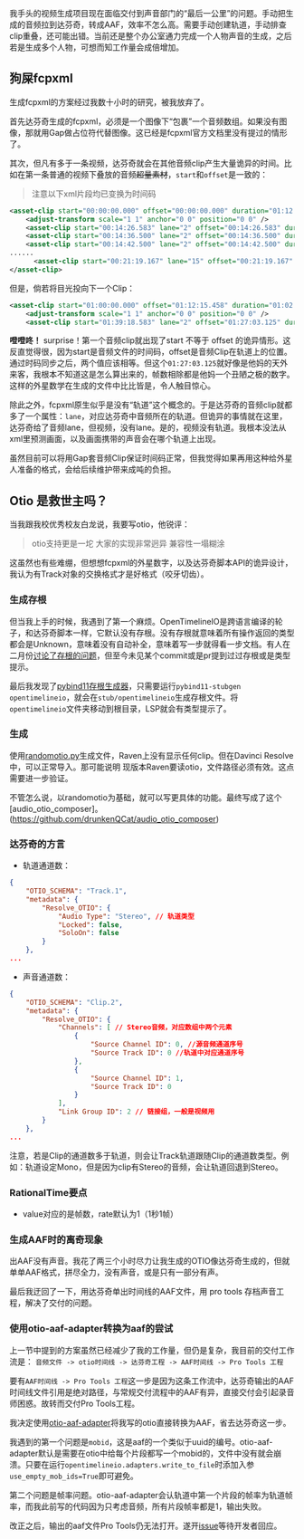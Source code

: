 我手头的视频生成项目现在面临交付到声音部门的“最后一公里”的问题。手动把生成的音频拉到达芬奇，转成AAF，效率不怎么高。需要手动创建轨道，手动排查clip重叠，还可能出错。当前还是整个办公室通力完成一个人物声音的生成，之后若是生成多个人物，可想而知工作量会成倍增加。

## 狗屎fcpxml
生成fcpxml的方案经过我数十小时的研究，被我放弃了。

首先达芬奇生成的fcpxml，必须是一个图像下“包裹”一个音频数组。如果没有图像，那就用Gap做占位符代替图像。这已经是fcpxml官方文档里没有提过的情形了。

其次，但凡有多于一条视频，达芬奇就会在其他音频clip产生大量诡异的时间。比如在第一条普通的视频下叠放的音频~~超量素材~~，`start`和`offset`是一致的：
> 注意以下xml片段均已变换为时间码
```xml
<asset-clip start="00:00:00.000" offset="00:00:00.000" duration="01:12:15.458" format="r1" ref="r2" enabled="1" tcFormat="NDF" name="马东锡 坏家伙.mp4">
    <adjust-transform scale="1 1" anchor="0 0" position="0 0" />
    <asset-clip start="00:14:26.583" lane="2" offset="00:14:26.583" duration="00:00:01.458" ref="r6" enabled="1" name="187_Young Libai_241221_02_4a8d_ZhangJian.wav" />
    <asset-clip start="00:14:36.500" lane="2" offset="00:14:36.500" duration="00:00:04.625" ref="r7" enabled="1" name="189_Young Libai_241220_17_847e_ZhangJian.wav" />
    <asset-clip start="00:14:42.500" lane="2" offset="00:14:42.500" duration="00:00:02.583" ref="r8" enabled="1" name="191_Young Libai_241220_21_ca86_ZhangJian.wav" />
......
	  <asset-clip start="00:21:19.167" lane="15" offset="00:21:19.167" duration="00:00:03.167" ref="r612" enabled="1" name="287_Young Libai_241223_16_e553_ZhangJian.wav" />
</asset-clip>
```
但是，倘若将目光投向下一个Clip：
```xml
<asset-clip start="01:00:00.000" offset="01:12:15.458" duration="01:02:42.792" format="r0" ref="r3" enabled="1" tcFormat="NDF" name="ChangAn_LowRes.mp4">
    <adjust-transform scale="1 1" anchor="0 0" position="0 0" />
    <asset-clip start="01:39:18.583" lane="2" offset="01:27:03.125" duration="00:00:05.375" ref="r60" enabled="1" name="1744_Mid-age Libai_241224_14_9860_ZhangJian.wav" />
```
**噔噔咚！** surprise！第一个音频clip就出现了start 不等于 offset 的诡异情形。这反直觉得很，因为start是音频文件的时间码，offset是音频Clip在轨道上的位置。通过时码同步之后，两个值应该相等。但这个`01:27:03.125`就好像是他妈的天外来客，我根本不知道这是怎么算出来的，帧数相除都是他妈一个丑陋之极的数字。这样的外星数学在生成的文件中比比皆是，令人触目惊心。

除此之外，fcpxml原生似乎是没有“轨道”这个概念的。于是达芬奇的音频clip就都多了一个属性：`lane`，对应达芬奇中音频所在的轨道。但诡异的事情就在这里，达芬奇给了音频lane，但视频，没有lane。是的，视频没有轨道。我根本没法从xml里预测画面，以及画面携带的声音会在哪个轨道上出现。

虽然目前可以将用Gap套音频Clip保证时间码正常，但我觉得如果再用这种给外星人准备的格式，会给后续维护带来成吨的负担。

## Otio 是救世主吗？

当我跟我校优秀校友白龙说，我要写otio，他锐评：
> otio支持更是一坨
> 大家的实现非常迥异
> 兼容性一塌糊涂

这虽然也有些难绷，但想想fcpxml的外星数字，以及达芬奇脚本API的诡异设计，我认为有Track对象的交换格式才是好格式（咬牙切齿）。

### 生成存根

但当我上手的时候，我遇到了第一个麻烦。OpenTimelineIO是跨语言编译的轮子，和达芬奇脚本一样，它默认没有存根。没有存根就意味着所有操作返回的类型都会是Unknown，意味着没有自动补全，意味着写一步就得看一步文档。有人在二月份[讨论了存根的问题](https://github.com/AcademySoftwareFoundation/OpenTimelineIO/issues/1702)，但至今未见某个commit或是pr提到过过存根或是类型提示。

最后我发现了[pybind11存根生成器](https://github.com/sizmailov/pybind11-stubgen)，只需要运行`pybind11-stubgen opentimelineio`，就会在`stub/opentimelineio`生成存根文件。将`opentimelineio`文件夹移动到根目录，LSP就会有类型提示了。

### 生成

使用[randomotio.py](https://github.com/IgorRidanovic/randomOTIO)生成文件，Raven上没有显示任何clip。但在Davinci Resolve中，可以正常导入。那可能说明
现版本Raven要读otio，文件路径必须有效。这点需要进一步验证。

不管怎么说，以randomotio为基础，就可以写更具体的功能。最终写成了这个[audio_otio_composer]。(https://github.com/drunkenQCat/audio_otio_composer)

### 达芬奇的方言

* 轨道通道数：
```json
{
    "OTIO_SCHEMA": "Track.1",
    "metadata": {
        "Resolve_OTIO": {
            "Audio Type": "Stereo", // 轨道类型
            "Locked": false,
            "SoloOn": false
        }
    },
...
```
* 声音通道数：
```json
{
    "OTIO_SCHEMA": "Clip.2",
    "metadata": {
        "Resolve_OTIO": {
            "Channels": [ // Stereo音频，对应数组中两个元素
                {
                    "Source Channel ID": 0, //源音频通道序号
                    "Source Track ID": 0 //轨道中对应通道序号
                },
                {
                    "Source Channel ID": 1,
                    "Source Track ID": 0
                }
            ],
            "Link Group ID": 2 // 链接组，一般是视频用
        }
    },
...
```
注意，若是Clip的通道数多于轨道，则会让Track轨道跟随Clip的通道数类型。例如：轨道设定Mono，但是因为clip有Stereo的音频，会让轨道回退到Stereo。

### RationalTime要点

* value对应的是帧数，rate默认为1（1秒1帧）

### 生成AAF时的离奇现象

出AAF没有声音。我花了两三个小时尽力让我生成的OTIO像达芬奇生成的，但就单单AAF格式，拼尽全力，没有声音，或是只有一部分有声。

最后我迂回了一下，用达芬奇单出时间线的AAF文件，用 pro tools 存档声音工程，解决了交付的问题。

### 使用otio-aaf-adapter转换为aaf的尝试

上一节中提到的方案虽然已经减少了我的工作量，但仍是复杂，我目前的交付工作流是：
`音频文件 -> otio时间线 -> 达芬奇工程 -> AAF时间线 -> Pro Tools 工程`

要有`AAF时间线 -> Pro Tools 工程`这一步是因为这条工作流中，达芬奇输出的AAF时间线文件引用是绝对路径，与常规交付流程中的AAF有异，直接交付会引起录音师困惑。故转而交付Pro Tools工程。

我决定使用[otio-aaf-adapter](https://github.com/OpenTimelineIO/otio-aaf-adapter)将我写的otio直接转换为AAF，省去达芬奇这一步。

我遇到的第一个问题是`mobid`，这是aaf的一个类似于uuid的编号。otio-aaf-adapter默认是需要在otio中给每个片段都写一个mobid的，文件中没有就会崩溃。只要在运行`opentimelineio.adapters.write_to_file`时添加入参`use_empty_mob_ids=True`即可避免。

第二个问题是帧率问题。otio-aaf-adapter会认轨道中第一个片段的帧率为轨道帧率，而我此前写的代码因为只考虑音频，所有片段帧率都是1，输出失败。

改正之后，输出的aaf文件Pro Tools仍无法打开。遂开[issue](https://github.com/OpenTimelineIO/otio-aaf-adapter/issues/55)等待开发者回应。